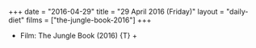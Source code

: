 +++
date = "2016-04-29"
title = "29 April 2016 (Friday)"
layout = "daily-diet"
films = ["the-jungle-book-2016"]
+++


* Film: The Jungle Book (2016) {T} +